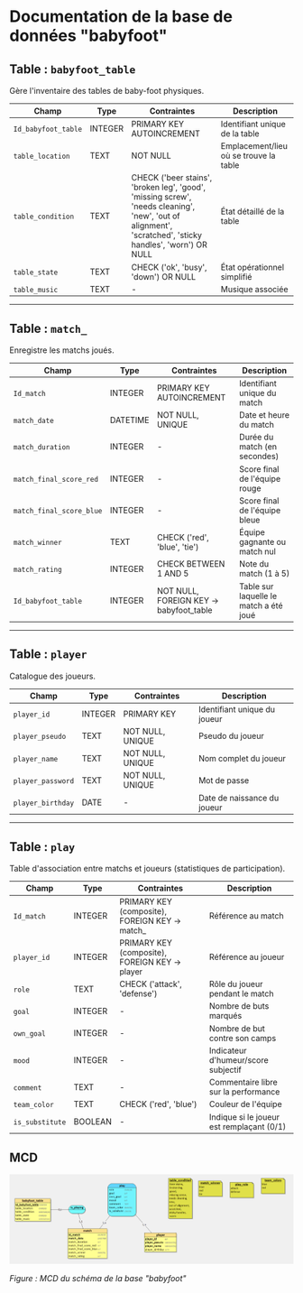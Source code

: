 # Documentation de la base de données "babyfoot"

## Table : `babyfoot_table`

Gère l'inventaire des tables de baby-foot physiques.

| Champ                 | Type    | Contraintes                                                                                                                                              | Description                             |
| --------------------- | ------- | -------------------------------------------------------------------------------------------------------------------------------------------------------- | --------------------------------------- |
| `Id_babyfoot_table` | INTEGER | PRIMARY KEY AUTOINCREMENT                                                                                                                                | Identifiant unique de la table          |
| `table_location`    | TEXT    | NOT NULL                                                                                                                                                 | Emplacement/lieu où se trouve la table |
| `table_condition`   | TEXT    | CHECK ('beer stains', 'broken leg', 'good', 'missing screw', 'needs cleaning', 'new', 'out of alignment', 'scratched', 'sticky handles', 'worn') OR NULL | État détaillé de la table            |
| `table_state`       | TEXT    | CHECK ('ok', 'busy', 'down') OR NULL                                                                                                                     | État opérationnel simplifié          |
| `table_music`       | TEXT    | -                                                                                                                                                        | Musique associée                       |

---

## Table : `match_`

Enregistre les matchs joués.

| Champ                      | Type     | Contraintes                             | Description                               |
| -------------------------- | -------- | --------------------------------------- | ----------------------------------------- |
| `Id_match`               | INTEGER  | PRIMARY KEY AUTOINCREMENT               | Identifiant unique du match               |
| `match_date`             | DATETIME | NOT NULL, UNIQUE                        | Date et heure du match                    |
| `match_duration`         | INTEGER  | -                                       | Durée du match (en secondes)             |
| `match_final_score_red`  | INTEGER  | -                                       | Score final de l'équipe rouge            |
| `match_final_score_blue` | INTEGER  | -                                       | Score final de l'équipe bleue            |
| `match_winner`           | TEXT     | CHECK ('red', 'blue', 'tie')            | Équipe gagnante ou match nul             |
| `match_rating`           | INTEGER  | CHECK BETWEEN 1 AND 5                   | Note du match (1 à 5)                    |
| `Id_babyfoot_table`      | INTEGER  | NOT NULL, FOREIGN KEY → babyfoot_table | Table sur laquelle le match a été joué |

---

## Table : `player`

Catalogue des joueurs.

| Champ               | Type    | Contraintes      | Description                  |
| ------------------- | ------- | ---------------- | ---------------------------- |
| `player_id`       | INTEGER | PRIMARY KEY      | Identifiant unique du joueur |
| `player_pseudo`   | TEXT    | NOT NULL, UNIQUE | Pseudo du joueur             |
| `player_name`     | TEXT    | NOT NULL, UNIQUE | Nom complet du joueur        |
| `player_password` | TEXT    | NOT NULL, UNIQUE | Mot de passe                 |
| `player_birthday` | DATE    | -                | Date de naissance du joueur  |

---

## Table : `play`

Table d'association entre matchs et joueurs (statistiques de participation).

| Champ             | Type    | Contraintes                                    | Description                                |
| ----------------- | ------- | ---------------------------------------------- | ------------------------------------------ |
| `Id_match`      | INTEGER | PRIMARY KEY (composite), FOREIGN KEY → match_ | Référence au match                       |
| `player_id`     | INTEGER | PRIMARY KEY (composite), FOREIGN KEY → player | Référence au joueur                      |
| `role`          | TEXT    | CHECK ('attack', 'defense')                    | Rôle du joueur pendant le match           |
| `goal`          | INTEGER | -                                              | Nombre de buts marqués                    |
| `own_goal`      | INTEGER | -                                              | Nombre de but contre son camps             |
| `mood`          | INTEGER | -                                              | Indicateur d'humeur/score subjectif        |
| `comment`       | TEXT    | -                                              | Commentaire libre sur la performance       |
| `team_color`    | TEXT    | CHECK ('red', 'blue')                          | Couleur de l'équipe                       |
| `is_substitute` | BOOLEAN | -                                              | Indique si le joueur est remplaçant (0/1) |


## MCD

![MCD — Modèle conceptuel de données](../ressources/MCD.png)

*Figure : MCD du schéma de la base "babyfoot"*
